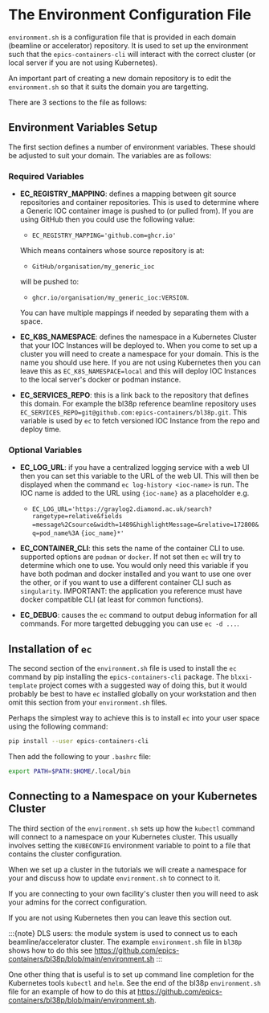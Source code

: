 # The Environment Configuration File

`environment.sh` is a configuration file that is provided in each domain
(beamline or accelerator) repository. It is used to set up the environment
such that the `epics-containers-cli` will interact with the correct
cluster (or local server if you are not using Kubernetes).

An important part of creating a new domain repository is to edit the
`environment.sh` so that it suits the domain you are targetting.

There are 3 sections to the file as follows:

## Environment Variables Setup

The first section defines a number of environment variables. These should
be adjusted to suit your domain. The variables are as follows:

### Required Variables

- **EC_REGISTRY_MAPPING**: defines a mapping between git source repositories and
  container repositories. This is used to determine where a Generic IOC
  container image is pushed to (or pulled from). If you are using GitHub then
  you could use the following value:

  - `EC_REGISTRY_MAPPING='github.com=ghcr.io'`

  Which means containers whose source repository is at:

  - `GitHub/organisation/my_generic_ioc`

  will be pushed to:

  - `ghcr.io/organisation/my_generic_ioc:VERSION`.

  You can have multiple mappings if needed by separating them with a space.

- **EC_K8S_NAMESPACE**: defines the namespace in a Kubernetes Cluster that your IOC
  Instances will be deployed to. When you come to set up a cluster you will
  need to create a namespace for your domain. This is the name you should
  use here. If you are not using Kubernetes then you can leave this as
  `EC_K8S_NAMESPACE=local` and this will deploy IOC Instances to the local server's
  docker or podman instance.

- **EC_SERVICES_REPO**: this is a link back to the repository that defines this
  domain. For example the bl38p reference beamline repository uses
  `EC_SERVICES_REPO=git@github.com:epics-containers/bl38p.git`. This variable
  is used by `ec` to fetch versioned IOC Instance from the repo and deploy
  time.

### Optional Variables

- **EC_LOG_URL**: if you have a centralized logging service with a web UI then
  you can set this variable to the URL of the web UI. This will then be
  displayed when the command `ec log-history <ioc-name>` is run. The
  IOC name is added to the URL using `{ioc-name}` as a placeholder e.g.

  - `EC_LOG_URL='https://graylog2.diamond.ac.uk/search?rangetype=relative&fields`
    `=message%2Csource&width=1489&highlightMessage=&relative=172800&q=pod_name%3A`
    `{ioc_name}*'`

- **EC_CONTAINER_CLI**: this sets the name of the container CLI to use. supported
  options are `podman` or `docker`. If not set then `ec` will try to
  determine which one to use. You would only need this variable if you have
  both podman and docker installed and you want to use one over the other, or
  if you want to use a different container CLI such as `singularity`.
  IMPORTANT: the application you reference must have docker compatible CLI
  (at least for common functions).

- **EC_DEBUG**: causes the `ec` command to output debug information for all
  commands. For more targetted debugging you can use `ec -d ...`.

## Installation of `ec`

The second section of the `environment.sh` file is used to install the
`ec` command by pip installing the `epics-containers-cli` package. The
`blxxi-template` project comes with a suggested way of doing this, but
it would probably be best to have `ec` installed globally on your
workstation and then omit this section from your `environment.sh` files.

Perhaps the simplest way to achieve this is to install `ec` into your user
space using the following command:

```bash
pip install --user epics-containers-cli
```

Then add the following to your `.bashrc` file:

```bash
export PATH=$PATH:$HOME/.local/bin
```

## Connecting to a Namespace on your Kubernetes Cluster

The third section of the `environment.sh` sets up how the `kubectl` command
will connect to a namespace on your Kubernetes cluster. This usually involves
setting the `KUBECONFIG` environment variable to point to a file that contains
the cluster configuration.

When we set up a cluster in the tutorials we will create a namespace for your
and discuss how to update `environment.sh` to connect to it.

If you are connecting to your own facility's cluster then you will need to
ask your admins for the correct configuration.

If you are not using Kubernetes then you can leave this section out.

:::{note}
DLS users: the module system is used to connect us to each beamline/accelerator
cluster. The example `environment.sh` file in `bl38p` shows how to do this
see <https://github.com/epics-containers/bl38p/blob/main/environment.sh>
:::

One other thing that is useful is to set up command line completion for the
Kubernetes tools `kubectl` and `helm`. See the end of the bl38p
`environment.sh` file for an example of how to do this at
<https://github.com/epics-containers/bl38p/blob/main/environment.sh>.
